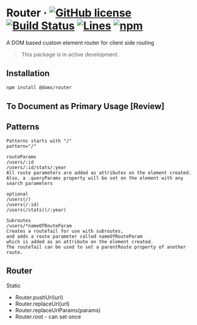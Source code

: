 # Router &middot; [![GitHub license](https://img.shields.io/badge/license-MIT-blue.svg)](https://www.mit.edu/~amini/LICENSE.md) [![Build Status](https://travis-ci.com/domxjs/domx.svg?branch=packages/Router)](https://travis-ci.com/github/domxjs/domx) [![Lines](https://img.shields.io/badge/Coverage-100%25-brightgreen.svg)](https://app.travis-ci.com/github/domxjs/domx/branches) [![npm](https://img.shields.io/npm/v/@domx/router)](https://www.npmjs.com/package/@domx/router)


A DOM based custom element router for client side routing

> This package is in active development.

## Installation
```sh
npm install @domx/router
```

## To Document as Primary Usage [Review]



## Patterns
```
Patterns starts with "/"
pattern="/"

routeParams
/users/:id
/users/:id/stats/:year
All route parameters are added as attributes on the element created.
Also, a .queryParams property will be set on the element with any search parameters

optional
/users(/)
/users(/:id)
/users(/stats)(/:year)

Subroutes
/users/*nameOfRouteParam
Creates a routeTail for use with subroutes,
and adds a route parameter called nameOfRouteParam
which is added as an attribute on the element created.
The routeTail can be used to set a parentRoute property of another route.
```


## Router
Static
- Router.pushUrl(url)
- Router.replaceUrl(url)
- Router.replaceUrlParams(params)
- Router.root - can set once